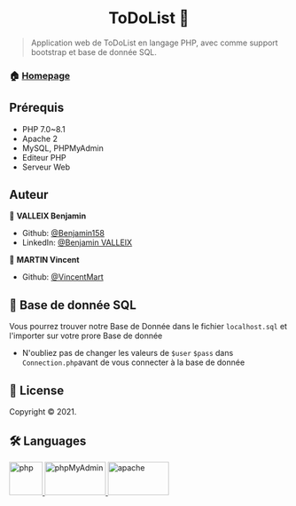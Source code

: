 <h1 align="center"> ToDoList 👋</h1>

> Application web de ToDoList en langage PHP, avec comme support bootstrap et base de donnée SQL.

### 🏠 [Homepage](https://github.com/Benjamin158/php-todo-app)


## Prérequis

- PHP 7.0~8.1
- Apache 2
- MySQL, PHPMyAdmin
- Editeur PHP
- Serveur Web


## Auteur

👤 **VALLEIX Benjamin**

* Github: [@Benjamin158](https://github.com/Benjamin158)
* LinkedIn: [@Benjamin VALLEIX](https://www.linkedin.com/in/benjamin-valleix-27115719a)

👤 **MARTIN Vincent**

* Github: [@VincentMart](https://github.com/VincentMart)


## 🤝 Base de donnée SQL

Vous pourrez trouver notre Base de Donnée dans le fichier `localhost.sql` et l'importer sur votre prore Base de donnée

- N'oubliez pas de changer les valeurs de `$user` `$pass` dans `Connection.php`avant de vous connecter à la base de donnée 

## 📝 License

Copyright © 2021.


## 🛠 Languages

<p> 
    <a href="https://www.php.net/" target="_blank"> 
        <img src="https://www.vectorlogo.zone/logos/php/php-icon.svg" alt="php" width="60" height="60"/> 
    </a> 
	<a href="https://www.phpmyadmin.net/" target="_blank"> 
        <img src="https://www.vectorlogo.zone/logos/phpmyadmin/phpmyadmin-ar21.svg" alt="phpMyAdmin" width="110" height="60"/> 
    </a> 
	<a href="https://www.apache.org/" target="_blank"> 
        <img src="https://www.vectorlogo.zone/logos/apache/apache-icon.svg" alt="apache" width="110" height="60"/> 
    </a>
</p>